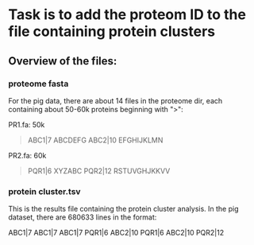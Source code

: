 # Task is to add the proteom ID to the file containing protein clusters 

## Overview of the files:

### proteome fasta
For the pig data, there are about 14 files in the proteome dir, each containing about 50-60k proteins beginning with ">":

PR1.fa: 50k
>ABC1|7
ABCDEFG
>ABC2|10
EFGHIJKLMN

PR2.fa: 60k
>PQR1|6
XYZABC
>PQR2|12
RSTUVGHJKKVV

### protein cluster.tsv
This is the results file containing the protein cluster analysis. In the pig dataset, there are 680633 lines in the format:

ABC1|7	ABC1|7
ABC1|7	PQR1|6
ABC2|10	PQR1|6
ABC2|10	PQR2|12
